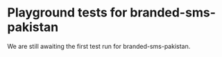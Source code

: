 # Playground tests for branded-sms-pakistan
We are still awaiting the first test run for branded-sms-pakistan.
